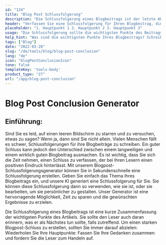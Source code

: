 ```yaml
---
id: "124"
title: "Blog Post Schlussfolgerung"
description: "Die Schlussfolgerung eines Blogbeitrags ist der letzte Absatz (oder zwei), der den gesamten Beitrag zusammenfasst. Er sollte die wichtigsten Punkte des Beitrags wiederholen, den Leser mit einem letzten Gedanken zurücklassen und vielleicht sogar einen Aufruf zum Handeln enthalten."
header: "Verfassen Sie eine Schlussfolgerung für Ihren Blogbeitrag, die den Leser mit einem letzten Gedanken zurücklässt."
placeholder: "1. Hauptpunkt 1 2. Hauptpunkt 2 3. Hauptpunkt 3"
usage: "Die Schlussfolgerung sollte die wichtigsten Punkte des Beitrags zusammenfassen, dem Leser einen letzten Gedanken mit auf den Weg geben und vielleicht sogar eine Handlungsaufforderung enthalten."
help_hint: "Was sind die wichtigsten Punkte Ihres Blogbeitrags? Schreiben Sie sie auf und wir machen daraus eine Schlussfolgerung."
tags: ["Blog"]
date: "2022-03-28"
slug: "/de/tools/blog/blog-post-conclusion"
lang: "de"
icon: "blogPostConclusionIcon"
tone: false
templateKey: 'tools-body'
product_type: "27"
url: "/app/blog-post-conclusion"
---
```


# Blog Post Conclusion Generator

## Einführung:

Sind Sie es leid, auf einen leeren Bildschirm zu starren und zu versuchen, etwas zu sagen? Wenn ja, dann sind Sie nicht allein. Vielen Menschen fällt es schwer, Schlussfolgerungen für ihre Blogbeiträge zu schreiben. Ein guter Schluss kann jedoch den Unterschied zwischen einem langweiligen und einem wirklich guten Blogbeitrag ausmachen. Es ist wichtig, dass Sie sich die Zeit nehmen, einen Schluss zu verfassen, der bei Ihren Lesern einen positiven Eindruck hinterlässt. Mit unserem Blogpost-Schlussfolgerungsgenerator können Sie in Sekundenschnelle eine Schlussfolgerung erstellen. Geben Sie einfach das Thema Ihres Blogbeitrags ein, und unsere KI generiert eine Schlussfolgerung für Sie. Sie können diese Schlussfolgerung dann so verwenden, wie sie ist, oder sie bearbeiten, um sie persönlicher zu gestalten. Unser Generator ist eine hervorragende Möglichkeit, Zeit zu sparen und die gewünschten Ergebnisse zu erzielen.

Die Schlussfolgerung eines Blogbeitrags ist eine kurze Zusammenfassung der wichtigsten Punkte des Artikels. Sie sollte den Leser auch daran erinnern, was er als Nächstes tun sollte, falls zutreffend. Um einen starken Blogpost-Schluss zu erstellen, sollten Sie immer darauf abzielen:
Wiederholen Sie Ihre Hauptpunkte: Fassen Sie Ihre Gedanken zusammen: und fordern Sie die Leser zum Handeln auf.
